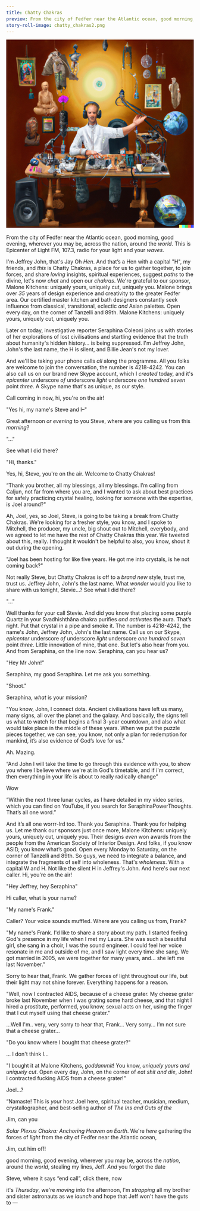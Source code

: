 ```yaml
---
title: Chatty Chakras
preview: From the city of Fedfer near the Atlantic ocean, good morning, good evening, wherever you may be, across the nation, around the world. This is Epicenter of Light FM, 107.3, radio for your light and your....
story-roll-image: chatty_chakras2.png
---
```


![](/assets/images/stories/chatty_chakras_1.png)

From the city of Fedfer near the Atlantic ocean, good morning, good evening, wherever you may be, across the nation, around the *world*. This is Epicenter of Light FM, 107.3, radio for your light and your *waves*.

I'm Jeffrey John, that's Jay Oh *Hen*. And that’s a Hen with a capital "H", my friends, and *this* is Chatty Chakras, a place for us to gather together, to join forces, and share *loving* insights, spiritual experiences, suggest *paths* to the divine, let's now *chat* and open our *chakras*. We're grateful to our sponsor, Malone Kitchens: uniquely yours, uniquely cut, uniquely you. Malone brings over *35* years of design experience and creativity to the greater Fedfer area. Our certified master kitchen and bath designers constantly seek influence from classical, transitional, eclectic *and* Asian palettes. Open every day, on the corner of Tanzelli and 89th. Malone Kitchens: uniquely yours, uniquely cut, uniquely you.

Later on today, investigative reporter Seraphina Coleoni joins us with stories of her explorations of lost civilisations and startling evidence that the truth about humanity's hidden history… is being suppressed. I'm Jeffrey John, John's the last name, the H is silent, and Billie Jean's not my lover.

And we'll be taking your phone calls *all* along the programme. All you folks are welcome to join the conversation, the number is 4218-4242. You can also call us on our brand new Skype account, which I *created* today, and it's *epicenter* underscore *of* underscore *light* underscore *one hundred seven* point *three*. A Skype name that's as unique, as our style.

Call coming in now, hi, you're on the air!

"Yes hi, my name's Steve and I–"

Great afternoon *or evening* to you Steve, where are you calling us from this *morning*?

"..."

See what I did there?

"Hi, thanks."

Yes, hi, Steve, you're on the air. Welcome to Chatty Chakras!

“Thank you brother, all my blessings, all my blessings. I’m calling from Caljun, not far from where you are, and I wanted to ask about best practices for safely practicing crystal healing, looking for someone with the expertise, is Joel around?"

Ah, Joel, yes, so Joel, Steve, is going to be taking a break from Chatty Chakras. We're looking for a fresher style, you know, and I spoke to Mitchell, the producer, my uncle, big shout out to Mitchell, everybody, and we agreed to let me have the rest of Chatty Chakras this year. We tweeted about this, really. I thought it wouldn't be helpful to also, you know, shout it out during the opening.

"Joel has been hosting for like five years. He got me into crystals, is he not coming back?"

Not really Steve, but Chatty Chakras is off to a *brand new* style, trust me, trust us. Jeffrey John, John's the last name. What *wonder* would you like to share with us tonight, Stevie...? See what I did there?

"..."

Well thanks for your call Stevie. And did you know that placing some purple Quartz in your Svadhishthāna chakra purifies *and activates* the aura. That’s right. Put that crystal in a pipe and smoke it. The number is 4218-4242, the name's John, Jeffrey John, John's the last name. Call us on our Skype, *epicenter* underscore *of* underscore *light* underscore *one hundred seven* point *three*. Little innovation of mine, that one. But let's also hear from you. And from Seraphina, on the line now. Seraphina, can you hear us?

"Hey Mr John!”

Seraphina, my good Seraphina. Let me ask you something.

"Shoot."

Seraphina, *what* is your mission?

"You know, John, I connect dots. Ancient civilisations have left us many, many signs, all over the planet and the galaxy. And basically, the signs tell us what to watch for that begins a final 3-year countdown, and also what would take place in the middle of these years. When we put the puzzle pieces together, we can see, you know, not only a plan for redemption for mankind, it’s also evidence of God’s love for us.”

Ah. Mazing.

“And John I will take the time to go through this evidence with you, to show you where I believe where we're at in God's timetable, and if i'm correct, then everything in your life is about to really radically change”

Wow

“Within the next three lunar cycles, as I have detailed in my video series, which you can find on YouTube, if you search for SeraphinaPowerThoughts. That’s all one word.”

And it’s all one worrr-lrd too.  Thank you Seraphina. Thank you for helping us. Let me thank our sponsors just once more, Malone Kitchens: uniquely yours, uniquely cut, uniquely you. Their designs *even* won awards from the people from the American Society of Interior Design. And folks, if you know ASID, you know what’s good. Open every Monday to Saturday, on the corner of Tanzelli and 89th. So guys, we need to integrate a balance, and integrate the fragments of self into wholeness. That's *wholeness*. With a capital W and H. Not like the silent H in Jeffrey's John. And here's our next caller. Hi, you're on the air!

"Hey Jeffrey, hey Seraphina"

Hi caller, what is your name?

"My name's Frank."

Caller? Your voice sounds muffled. Where are you calling us from, Frank? 

"My name's Frank. I'd like to share a story about my path. I started feeling God's presence in my life when I met my Laura. She was such a beautiful girl, she sang in a choir, I was the sound engineer. I could feel her voice resonate in me and outside of me, and I saw light every time she sang. We got married in 2005, we were together for many years, and... she left me last November.”

Sorry to hear that, Frank. We gather forces of light throughout our life, but their light may not shine forever. Everything happens for a reason.

"Well, now I contracted AIDS, because of a cheese grater. My cheese grater broke last November when I was grating some hard cheese, and that night I hired a prostitute, performed, you know, sexual acts on her, using the finger that I cut myself using that cheese grater."

…Well I'm.. very, very sorry to hear that, Frank… Very sorry… I’m not sure that a cheese grater...

"Do you know where I bought that cheese grater?"

... I don't think I...

"I bought it at Malone Kitchens, *goddammit*! You know, *uniquely yours and uniquely cut*. Open every day, John, on the corner of *eat shit and die*, John! I contracted fucking AIDS from a cheese grater!”

Joel…?

“Namaste! This is *your* host Joel here, spiritual teacher, musician, medium, crystallographer, and best-selling author of *The Ins and Outs of the*

Jim, can you

*Solar Plexus Chakra: Anchoring Heaven on Earth*. We're *here* gathering the forces of *light* from the city of Fedfer near the Atlantic ocean, 

Jim, cut him off!

good morning, good evening, wherever you may be, across the *nation*, around the *world*, stealing my lines, Jeff. *And* you forgot the date

Steve, where it says “end call”, click there, now

it's *Thursday*, we're *moving* into the afternoon, I'm *strapping* all my brother and sister astronauts as we *launch* and hope that Jeff won't have the guts to — 
